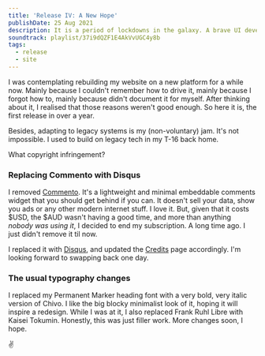 ```yaml
---
title: 'Release IV: A New Hope'
publishDate: 25 Aug 2021
description: It is a period of lockdowns in the galaxy. A brave UI developer has challenged the tyranny and oppression of his lack of DOCUMENTATION.
soundtrack: playlist/37i9dQZF1E4AkVvUGC4y8b
tags:
  - release
  - site
---
```

I was contemplating rebuilding my website on a new platform for a while now. Mainly because I couldn't remember how to drive it, mainly because I forgot how to, mainly because didn't document it for myself. After thinking about it, I realised that those reasons weren't good enough. So here it is, the first release in over a year.

Besides, adapting to legacy systems is my (non-voluntary) jam. It's not impossible. I used to build on legacy tech in my T-16 back home.

What copyright infringement?

### Replacing Commento with Disqus
I removed [Commento](https://commento.io/). It's a lightweight and minimal embeddable comments widget that you should get behind if you can. It doesn't sell your data, show you ads or any other modern internet stuff. I love it. But, given that it costs $USD, the $AUD wasn't having a good time, and more than anything _nobody was using it_, I decided to end my subscription. A long time ago. I just didn't remove it til now.

I replaced it with [Disqus](https://disqus.com), and updated the [Credits](/credits) page accordingly. I'm looking forward to swapping back one day.

### The usual typography changes
I replaced my Permanent Marker heading font with a very bold, very italic version of Chivo. I like the big blocky minimalist look of it, hoping it will inspire a redesign. While I was at it, I also replaced Frank Ruhl Libre with Kaisei Tokumin. Honestly, this was just filler work. More changes soon, I hope.

✌️